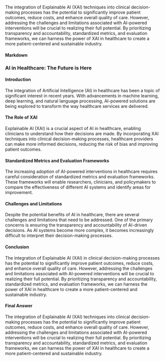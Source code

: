 The integration of Explainable AI (XAI) techniques into clinical decision-making processes has the potential to significantly improve patient outcomes, reduce costs, and enhance overall quality of care. However, addressing the challenges and limitations associated with AI-powered interventions will be crucial to realizing their full potential. By prioritizing transparency and accountability, standardized metrics, and evaluation frameworks, we can harness the power of XAI in healthcare to create a more patient-centered and sustainable industry.

#### Markdown

### AI in Healthcare: The Future is Here
#### Introduction
The integration of Artificial Intelligence (AI) in healthcare has been a topic of significant interest in recent years. With advancements in machine learning, deep learning, and natural language processing, AI-powered solutions are being explored to transform the way healthcare services are delivered.

#### The Role of XAI
Explainable AI (XAI) is a crucial aspect of AI in healthcare, enabling clinicians to understand how their decisions are made. By incorporating XAI techniques into clinical decision-making processes, healthcare providers can make more informed decisions, reducing the risk of bias and improving patient outcomes.

#### Standardized Metrics and Evaluation Frameworks
The increasing adoption of AI-powered interventions in healthcare requires careful consideration of standardized metrics and evaluation frameworks. These frameworks will enable researchers, clinicians, and policymakers to compare the effectiveness of different AI systems and identify areas for improvement.

#### Challenges and Limitations
Despite the potential benefits of AI in healthcare, there are several challenges and limitations that need to be addressed. One of the primary concerns is ensuring the transparency and accountability of AI-driven decisions. As AI systems become more complex, it becomes increasingly difficult to interpret their decision-making processes.

#### Conclusion
The integration of Explainable AI (XAI) in clinical decision-making processes has the potential to significantly improve patient outcomes, reduce costs, and enhance overall quality of care. However, addressing the challenges and limitations associated with AI-powered interventions will be crucial to realizing their full potential. By prioritizing transparency and accountability, standardized metrics, and evaluation frameworks, we can harness the power of XAI in healthcare to create a more patient-centered and sustainable industry.

#### Final Answer
The integration of Explainable AI (XAI) techniques into clinical decision-making processes has the potential to significantly improve patient outcomes, reduce costs, and enhance overall quality of care. However, addressing the challenges and limitations associated with AI-powered interventions will be crucial to realizing their full potential. By prioritizing transparency and accountability, standardized metrics, and evaluation frameworks, we can harness the power of XAI in healthcare to create a more patient-centered and sustainable industry.